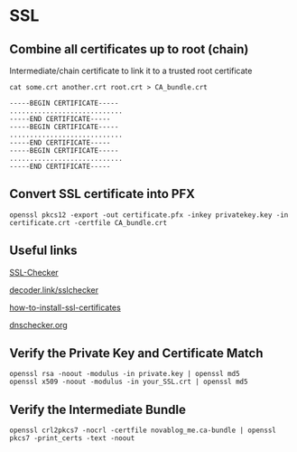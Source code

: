 # SSL

## Combine all certificates up to root (chain)

Intermediate/chain certificate to link it to a trusted root certificate

```
cat some.crt another.crt root.crt > CA_bundle.crt
```

```
-----BEGIN CERTIFICATE-----
............................
-----END CERTIFICATE-----
-----BEGIN CERTIFICATE-----
............................
-----END CERTIFICATE-----
-----BEGIN CERTIFICATE-----
............................
-----END CERTIFICATE-----
```

## Convert SSL certificate into PFX

```
openssl pkcs12 -export -out certificate.pfx -inkey privatekey.key -in certificate.crt -certfile CA_bundle.crt
```

## Useful links

[SSL-Checker](https://www.sslshopper.com/ssl-checker.html)

[decoder.link/sslchecker](https://decoder.link/sslchecker/)

[how-to-install-ssl-certificates](https://www.namecheap.com/support/knowledgebase/article.aspx/795/69/how-to-install-ssl-certificates/)

[dnschecker.org](https://dnschecker.org/#A/)

## Verify the Private Key and Certificate Match

```
openssl rsa -noout -modulus -in private.key | openssl md5
openssl x509 -noout -modulus -in your_SSL.crt | openssl md5
```

## Verify the Intermediate Bundle

```
openssl crl2pkcs7 -nocrl -certfile novablog_me.ca-bundle | openssl pkcs7 -print_certs -text -noout
```
